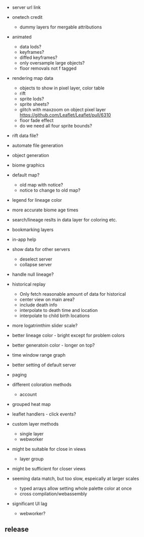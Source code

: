 - server url link
- onetech credit
  - dummy layers for mergable attributions
- animated
  - data lods?
  - keyframes?
  - diffed keyframes?
  - only oversample large objects?
  - floor removals not f tagged
- rendering map data
  - objects to show in pixel layer, color table
  - rift
  - sprite lods?
  - sprite sheets?
  - glitch with maxzoom on object pixel layer https://github.com/Leaflet/Leaflet/pull/6310
  - floor fade effect
  - do we need all four sprite bounds?
- rift data file?
- automate file generation
- object generation
- biome graphics


- default map?
  - old map with notice?
  - notice to change to old map?
- legend for lineage color
- more accurate biome age times
- search/lineage reslts in data layer for coloring etc.
- bookmarking layers
- in-app help
- show data for other servers
  - deselect server
  - collapse server
- handle null lineage?
- historical replay
  - Only fetch reasonable amount of data for historical
  - center view on main area?
  - include death info
  - interpolate to death time and location
  - interpolate to child birth locations
- more logatrimthim slider scale?
- better lineage color - bright except for problem colors
- better generatoin color - longer on top?
- time window range graph
- better setting of default server
- paging
- different coloration methods
  - account
- grouped heat map
- leaflet handlers - click events?
- custom layer methods
  - single layer
  - webworker

- might be suitable for close in views
  - layer group
- might be sufficient for closer views
- seeming data match, but too slow, espeically at larger scales
  - typed arrays allow setting whole palette color at once
  - cross compilation/webassembly
- significant UI lag
  - webworker?

## release
